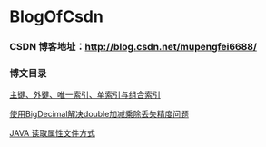 # BlogOfCsdn
###  CSDN 博客地址：http://blog.csdn.net/mupengfei6688/ </br>

### 博文目录

[主键、外键、唯一索引、单索引与组合索引](http://blog.csdn.net/mupengfei6688/article/details/78575035)

[使用BigDecimal解决double加减乘除丢失精度问题](http://blog.csdn.net/mupengfei6688/article/details/78575499)

[JAVA 读取属性文件方式](http://blog.csdn.net/mupengfei6688/article/details/78577547)

